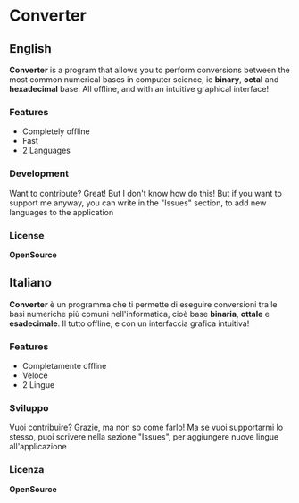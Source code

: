 # Converter




## English
**Converter** is a program that allows you to perform conversions between the most common numerical bases in computer science, ie **binary**, **octal** and **hexadecimal** base. All offline, and with an intuitive graphical interface!

### Features

- Completely offline
- Fast
- 2 Languages


### Development

Want to contribute? Great! But I don't know how do this!
But if you want to support me anyway, you can write in the "Issues" section, to add new languages to the application

### License
**OpenSource**

## Italiano
**Converter** è un programma che ti permette di eseguire conversioni tra le basi numeriche più comuni nell'informatica, cioè base **binaria**, **ottale** e **esadecimale**. Il tutto offline, e con un interfaccia grafica intuitiva!

### Features

- Completamente offline
- Veloce
- 2 Lingue

### Sviluppo

Vuoi contribuire? Grazie, ma non so come farlo!
Ma se vuoi supportarmi lo stesso, puoi scrivere nella sezione "Issues", per aggiungere nuove lingue all'applicazione

### Licenza
**OpenSource**